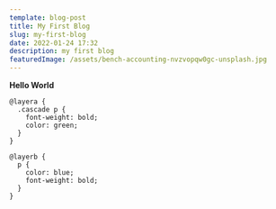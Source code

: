 ```yaml
---
template: blog-post
title: My First Blog
slug: my-first-blog
date: 2022-01-24 17:32
description: my first blog
featuredImage: /assets/bench-accounting-nvzvopqw0gc-unsplash.jpg
---
```

**Hello World**


```
@layera {
  .cascade p {
    font-weight: bold;
    color: green;
  }
}

@layerb {
  p {
    color: blue;
    font-weight: bold;
  }
}

```